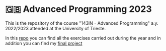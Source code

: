 # :gb: Advanced Programming 2023

This is the repository of the course "143IN - Advanced Programming" a.y. 2022/2023 attended at the University of
Trieste.

In this [repo](.) you can find all the exercises carried out during the year and in addition you can find
my [final project](./Final%20Project)
